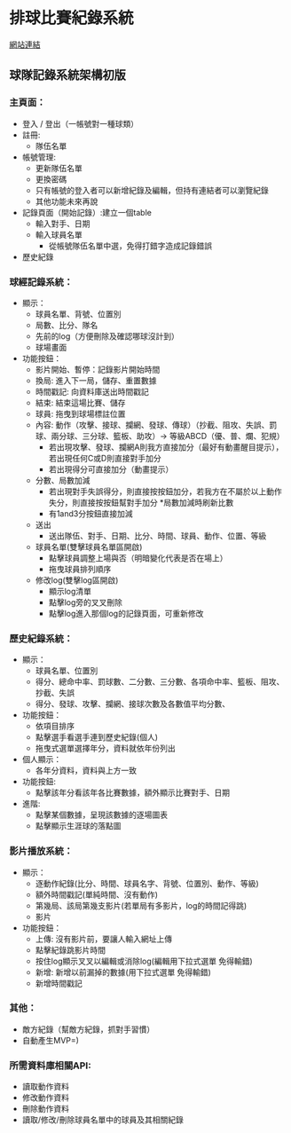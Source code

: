 # 排球比賽紀錄系統
[網站連結](volley.ntu.im)
## 球隊記錄系統架構初版
### 主頁面：
* 登入 / 登出（一帳號對一種球類）
* 註冊:
  * 隊伍名單
* 帳號管理:
  * 更新隊伍名單
  * 更換密碼
  * 只有帳號的登入者可以新增紀錄及編輯，但持有連結者可以瀏覽紀錄
  * 其他功能未來再說
* 記錄頁面（開始記錄）:建立一個table
  * 輸入對手、日期
  * 輸入球員名單
    * 從帳號隊伍名單中選，免得打錯字造成記錄錯誤
* 歷史紀錄
### 球經記錄系統：
* 顯示：
  * 球員名單、背號、位置別
  * 局數、比分、隊名
  * 先前的log（方便刪除及確認哪球沒計到）
  * 球場畫面
* 功能按鈕：
  * 影片開始、暫停：記錄影片開始時間
  * 換局: 進入下一局，儲存、重置數據
  * 時間戳記: 向資料庫送出時間戳記
  * 結束: 結束這場比賽、儲存
  * 球員: 拖曳到球場標註位置
  * 內容: 動作（攻擊、接球、攔網、發球、傳球）（抄截、阻攻、失誤、罰球、兩分球、三分球、籃板、助攻）-> 等級ABCD（優、普、爛、犯規）
    * 若出現攻擊、發球、攔網A則我方直接加分（最好有動畫醒目提示），若出現任何C或D則直接對手加分
    * 若出現得分可直接加分（動畫提示）
  * 分數、局數加減
    * 若出現對手失誤得分，則直接按按鈕加分，若我方在不屬於以上動作失分，則直接按按鈕幫對手加分
    *局數加減時刷新比數
    * 有1and3分按鈕直接加減
  * 送出
    * 送出隊伍、對手、日期、比分、時間、球員、動作、位置、等級
  * 球員名單(雙擊球員名單區開啟)
    * 點擊球員調整上場與否（明暗變化代表是否在場上）
    * 拖曳球員排列順序
  * 修改log(雙擊log區開啟)
    * 顯示log清單
    * 點擊log旁的叉叉刪除
    * 點擊log進入那個log的記錄頁面，可重新修改
### 歷史紀錄系統：
* 顯示：
  * 球員名單、位置別
  * 得分、總命中率、罰球數、二分數、三分數、各項命中率、籃板、阻攻、抄截、失誤
  * 得分、發球、攻擊、攔網、接球次數及各數值平均分數、
* 功能按鈕：
  * 依項目排序
  * 點擊選手看選手連到歷史紀錄(個人)
  * 拖曳式選單選擇年分，資料就依年份列出
* 個人顯示：
  * 各年分資料，資料與上方一致
* 功能按鈕:
  * 點擊該年分看該年各比賽數據，額外顯示比賽對手、日期
* 進階:
  * 點擊某個數據，呈現該數據的逐場圖表
  * 點擊顯示生涯球的落點圖

### 影片播放系統：
* 顯示：
  * 逐動作紀錄(比分、時間、球員名字、背號、位置別、動作、等級)
  * 額外時間戳記(單純時間、沒有動作)
  * 第幾局、該局第幾支影片(若單局有多影片，log的時間記得跳)
  * 影片
* 功能按鈕：
  * 上傳: 沒有影片前，要讓人輸入網址上傳
  * 點擊紀錄跳影片時間
  * 按住log顯示叉叉以編輯或消除log(編輯用下拉式選單 免得輸錯)
  * 新增: 新增以前漏掉的數據(用下拉式選單 免得輸錯)
  * 新增時間戳記
### 其他：
  * 敵方紀錄（幫敵方紀錄，抓對手習慣）
  * 自動產生MVP=)
### 所需資料庫相關API:
  * 讀取動作資料
  * 修改動作資料
  * 刪除動作資料
  * 讀取/修改/刪除球員名單中的球員及其相關紀錄


